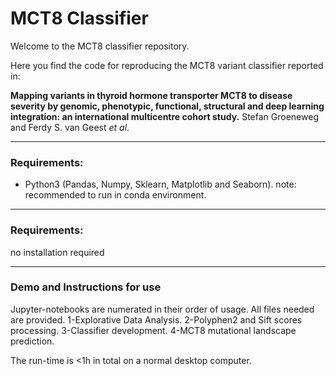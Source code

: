 # MCT8 Classifier
Welcome to the MCT8 classifier repository.

Here you find the code for reproducing the MCT8 variant classifier reported in:

**Mapping variants in thyroid hormone transporter MCT8 to disease severity by genomic, phenotypic, functional, structural and deep learning integration: an international multicentre cohort study.**
Stefan Groeneweg and Ferdy S. van Geest *et al*.

----

### Requirements:
- Python3 (Pandas, Numpy, Sklearn, Matplotlib and Seaborn).
note: recommended to run in conda environment.

----

### Requirements:
no installation required

----

### Demo and Instructions for use
Jupyter-notebooks are numerated in their order of usage. All files needed are provided.
1-Explorative Data Analysis.
2-Polyphen2 and Sift scores processing.
3-Classifier development.
4-MCT8 mutational landscape prediction.


The run-time is <1h in total on a normal desktop computer.
